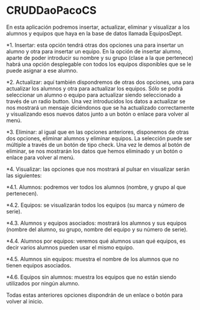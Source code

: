 # CRUDDaoPacoCS
En esta aplicación podremos insertar, actualizar, eliminar y visualizar a los alumnos y equipos que haya en la base de datos llamada EquiposDept.

*1. Insertar: esta opción tendrá otras dos opciones una para insertar un alumno y otra para insertar un equipo. En la opción de insertar alumno, aparte de poder introducir su nombre y su grupo (clase a la que pertenece) habrá una opción desplegable con todos los equipos disponibles que se le puede asignar a ese alumno.

*2. Actualizar: aquí también dispondremos de otras dos opciones, una para actualizar los alumnos y otra para actualizar los equipos. Sólo se podrá seleccionar un alumno o equipo para actualizar siendo seleccionado a través de un radio button. Una vez introducidos los datos a actualizar se nos mostrará un mensaje diciéndonos que se ha actualizado correctamente y visualizando esos nuevos datos junto a un botón o enlace para volver al menú.

*3. Eliminar: al igual que en las opciones anteriores, disponemos de otras dos opciones, eliminar alumnos y eliminar equipos. La selección puede ser múltiple a través de un botón de tipo check. Una vez le demos al botón de eliminar, se nos mostrarán los datos que hemos eliminado y un botón o enlace para volver al menú.

*4. Visualizar: las opciones que nos mostrará al pulsar en visualizar serán las siguientes:

  *4.1. Alumnos: podremos ver todos los alumnos (nombre, y grupo al que pertenecen).
  
  *4.2. Equipos: se visualizarán todos los equipos (su marca y número de serie).
  
  *4.3. Alumnos y equipos asociados: mostrará los alumnos y sus equipos (nombre del alumno, su grupo, nombre del equipo y su número de serie).
  
  *4.4. Alumnos por equipos: veremos qué alumnos usan qué equipos, es decir varios alumnos pueden usar el mismo equipo.
  
  *4.5. Alumnos sin equipos: muestra el nombre de los alumnos que no tienen equipos asociados.
  
  *4.6. Equipos sin alumnos: muestra los equipos que no están siendo utilizados por ningún alumno.
  
  Todas estas anteriores opciones dispondrán de un enlace o botón para volver al inicio.
